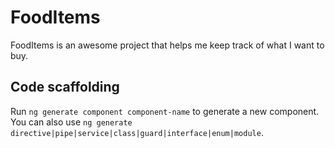 # FoodItems

FoodItems is an awesome project that helps me keep track of what I want to buy.

## Code scaffolding

Run `ng generate component component-name` to generate a new component. You can also use `ng generate directive|pipe|service|class|guard|interface|enum|module`.